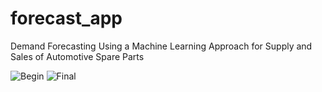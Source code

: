 # forecast_app
Demand Forecasting Using a Machine Learning Approach for Supply and Sales of Automotive Spare Parts


![Begin](https://github.com/zeynepdilara/forecast_app/assets/74096232/3a2035e0-7730-4236-a2be-40660e3d2d4a)
![Final](https://github.com/zeynepdilara/forecast_app/assets/74096232/bd9b4dc1-5c7e-4ea6-95a9-43a6c282a04b)
